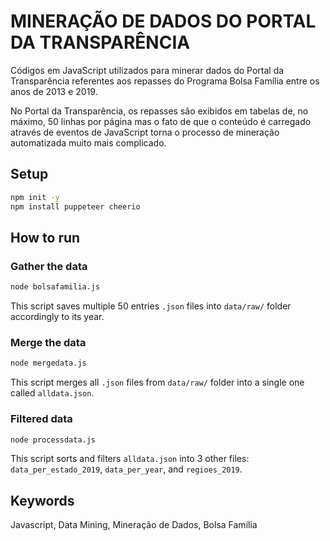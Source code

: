 # MINERAÇÃO DE DADOS DO PORTAL DA TRANSPARÊNCIA

Códigos em JavaScript utilizados para minerar dados do Portal da Transparência referentes aos repasses do Programa Bolsa Família entre os anos de 2013 e 2019.

No Portal da Transparência, os repasses são exibidos em tabelas de, no máximo, 50 linhas por página mas o fato de que o conteúdo é carregado através de eventos de JavaScript torna o processo de mineração automatizada muito mais complicado.

## Setup
```bash
npm init -y
npm install puppeteer cheerio 
```

## How to run
### Gather the data
```bash
node bolsafamilia.js
```
This script saves multiple 50 entries `.json` files into `data/raw/` folder accordingly to its year.

### Merge the data
```bash
node mergedata.js
```
This script merges all `.json` files from `data/raw/` folder into a single one called `alldata.json`.

### Filtered data
```bash
node processdata.js
```
This script sorts and filters `alldata.json` into 3 other files: `data_per_estado_2019`, `data_per_year`, and `regioes_2019`.

## Keywords
Javascript, Data Mining, Mineração de Dados, Bolsa Família
